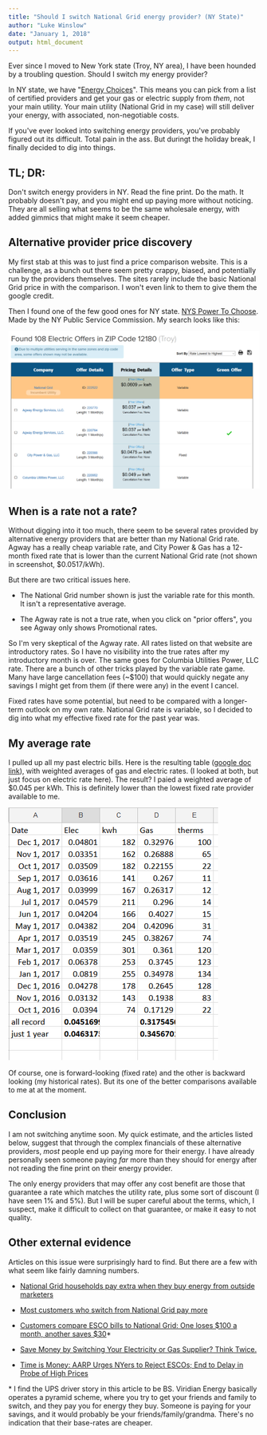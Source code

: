 ```yaml
---
title: "Should I switch National Grid energy provider? (NY State)"
author: "Luke Winslow"
date: "January 1, 2018"
output: html_document
---
```


Ever since I moved to New York state (Troy, NY area), I have been hounded by a troubling question. Should I switch 
my energy provider? 

In NY state, we have "[Energy Choices](http://www3.dps.ny.gov/W/PSCWeb.nsf/All/52770E53410005A185257687006F39D2?OpenDocument)". 
This means you can pick from a list of certified providers and get your gas or electric supply from *them*, not your main utility. 
Your main utility (National Grid in my case) will still deliver your energy, with associated, non-negotiable costs.

If you've ever looked into switching energy providers, you've probably figured out its difficult. Total pain in the ass. 
But duringt the holiday break, I finally decided to dig into things. 


## TL; DR: 

Don't switch energy providers in NY. Read the fine print. Do the math. It probably doesn't pay, and you might end up paying more 
without noticing. They are all selling what seems to be the same wholesale energy, with added gimmics that might
make it seem cheaper. 

## Alternative provider price discovery

My first stab at this was to just find a price comparison website. This is a challenge, 
as a bunch out there seem pretty crappy, biased, and potentially run by the providers themselves. 
The sites rarely include the basic National Grid price in with the comparison. I won't even
link to them to give them the google credit. 

Then I found one of the few good ones for NY state. [NYS Power To Choose](http://documents.dps.ny.gov/PTC/home). 
Made by the NY Public Service Commission. My search looks like this:

![NY Public Service Comission Website Query](/images/nps_query_electric.PNG)

## When is a rate not a rate?

Without digging into it too much, there seem to be several rates provided by alternative energy providers
that are better than my National Grid rate. Agway has a really cheap variable rate, and City Power & Gas
has a 12-month fixed rate that is lower than the current National Grid rate (not shown in screenshot, $0.0517/kWh). 

But there are two critical issues here. 

* The National Grid number shown is just the variable rate for this month. It isn't a representative average. 

* The Agway rate is not a true rate, when you click on "prior offers", you see Agway only shows Promotional rates. 

So I'm very skeptical of the Agway rate. All rates listed on that website are introductory rates. So I have no visibility
into the true rates after my introductory month is over. The same goes for Columbia Utilities Power, LLC rate. There are a 
bunch of other tricks played by the variable rate game. Many have large cancellation fees (~$100) that would quickly negate
any savings I might get from them (if there were any) in the event I cancel. 

Fixed rates have some potential, but need to be compared with a longer-term outlook on my own rate. National Grid rate is
variable, so I decided to dig into what my effective fixed rate for the past year was. 

## My average rate
I pulled up all my past electric bills. Here is the resulting table 
([google doc link](https://docs.google.com/spreadsheets/d/1kKVvXd66XKA8x0gL838_UMGzblF4t33p5pDUP2T0HCA/edit?usp=sharing)), 
with weighted averages of gas and electric rates.
(I looked at both, but just focus on electric rate here). The result? I paied a weighted average of $0.045 per kWh. 
This is definitely lower than the lowest fixed rate provider available to me. 


![My personal energy rate](/images/energy_rate_table.PNG)

Of course, one is forward-looking (fixed rate) and the other is backward looking (my historical rates). 
But its one of the better comparisons available to me at at the moment.

## Conclusion

I am not switching anytime soon. My quick estimate, and the articles listed below, suggest that through 
the complex financials of these alternative providers, *most* people end up paying more for their energy. I 
have already personally seen someone paying *far* more than they should for energy after not reading the 
fine print on their energy provider. 

The only energy providers that may offer any cost benefit are those that guarantee 
a rate which matches the utility rate, plus some sort of discount (I have seen 1% and 5%). But I will be super 
careful about the terms, which, I suspect, make it difficult to collect on that guarantee, or make it easy to
not quality. 

## Other external evidence

Articles on this issue were surprisingly hard to find. But there are a few with what seem like fairly damning numbers. 

 * [National Grid households pay extra when they buy energy from outside marketers](http://www.syracuse.com/news/index.ssf/2012/09/national_grid_customers_pay_ex.html)
 
 * [Most customers who switch from National Grid pay more](http://www.syracuse.com/news/index.ssf/2012/09/post_670.html)

 * [Customers compare ESCO bills to National Grid: One loses $100 a month, another saves $30](http://www.syracuse.com/news/index.ssf/2013/07/winners_and_losers_customers_compare_esco_bills_to_national_grid.html)*

 * [Save Money by Switching Your Electricity or Gas Supplier? Think Twice.](http://utilityproject.org/campaigns/save-money-by-switching-your-electricity-or-gas-supplier-think-twice/)
 
 * [Time is Money: AARP Urges NYers to Reject ESCOs; End to Delay in Probe of High Prices](http://utilityproject.org/2017/07/07/time-is-money-aarp-urges-nyers-to-reject-escos-end-to-delay-in-probe-of-high-prices/)

\* I find the UPS driver story in this article to be BS. Viridian Energy basically operates a pyramid scheme, where you 
try to get your friends and family to switch, and they pay you for energy they buy. Someone is paying for your savings, 
and it would probably be your friends/family/grandma. There's no indication that their base-rates are cheaper.
